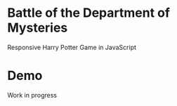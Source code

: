# Battle of the Department of Mysteries

Responsive Harry Potter Game in JavaScript

# Demo

Work in progress
